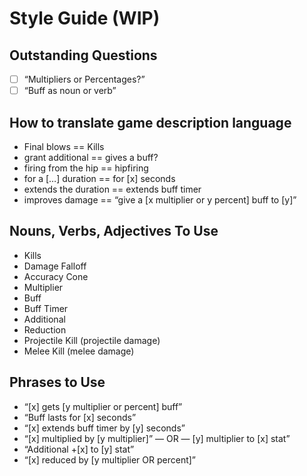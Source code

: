 # Style Guide (WIP)
## Outstanding Questions
- [ ] “Multipliers or Percentages?”
- [ ] “Buff as noun or verb”

## How to translate game description language
* Final blows == Kills
* grant additional == gives a buff?
* firing from the hip == hipfiring
* for a […] duration == for [x] seconds
* extends the duration == extends buff timer
* improves damage ==  “give a [x multiplier or y percent] buff to [y]”

## Nouns, Verbs, Adjectives To Use
* Kills
* Damage Falloff
* Accuracy Cone
* Multiplier
* Buff
* Buff Timer
* Additional
* Reduction
* Projectile Kill (projectile damage)
* Melee Kill (melee damage)

## Phrases to Use
* “[x] gets [y multiplier or percent] buff”
* “Buff lasts for [x] seconds”
* “[x] extends buff timer by [y] seconds”
* “[x] multiplied by [y multiplier]”  — OR — [y] multiplier to [x] stat”
* “Additional +[x] to [y] stat”
* “[x] reduced by [y multiplier OR percent]”
